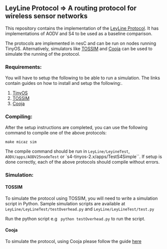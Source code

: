 ## LeyLine Protocol => A routing protocol for wireless sensor networks

This repository contains the implementation of the [LeyLine Protocol](). It has implementations of AODV and S4 to be used as a baseline comparison.

The protocols are implemented in nesC and can be run on nodes running TinyOS. Alternatively, simulators like [TOSSIM](http://tinyos.stanford.edu/tinyos-wiki/index.php/TOSSIM) and [Cooja](https://sens-space.blogspot.com/2014/11/contki-and-cooja-installation-in-ubuntu.html) can be used to simulate the running of the protocol.

### Requirements:
You will have to setup the following to be able to run a simulation. The links contain guides on how to install and setup the following:.

1. [TinyOS](http://tinyos.stanford.edu/tinyos-wiki/index.php/TOSSIM)
2. [TOSSIM](http://tinyos.stanford.edu/tinyos-wiki/index.php/TOSSIM)
3. [Cooja](https://sens-space.blogspot.com/2014/11/contki-and-cooja-installation-in-ubuntu.html) 

### Compiling:

After the setup instructions are completed, you can use the following command to compile one of the above protocols:

```
make micaz sim
```

The compile command should be run in ``LeyLine/LeyineTest``, ``AODV/apps/AODV25nodeTest`` or  `s4-tinyos-2.x/apps/TestS4Simple``. If setup is done correctly, each of the above protocols should compile without errors. 

### Simulation:

#### TOSSIM

To simulate the protocol using TOSSIM, you will need to write a simulation script in Python. Sample simulation scripts are available at ``LeyLine/LeyLineTest/testOverhead.py`` and ``LeyLine/LeyLineTest/test.py``

Run the python script e.g `` python testOverhead.py`` to run the script.

#### Cooja

To simulate the protocol, using Cooja please follow the guide [here](https://sens-space.blogspot.com/2014/11/contki-and-cooja-installation-in-ubuntu.html)
